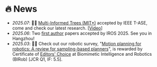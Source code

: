 # 🔥 News
- *2025.07*: 🥰🥰 [Multi-Informed Trees (MIT*)](https://ieeexplore.ieee.org/abstract/document/11083625) accepted by IEEE T-ASE, come and check our latest research. [[Video](https://youtu.be/30RsBIdexTU)]
- *2025.06*: Two <u>first author</u> papers accepted by IROS 2025. See you in Hangzhou!
- *2025.03*: 🎉🎉 Check out our robotic survey, "[Motion planning for robotics: A review for sampling-based planners](https://www.sciencedirect.com/science/article/pii/S2667379724000652?via%3Dihub)", is rewarded by Certificate of [Editors' Choice](https://www.sciencedirect.com/journal/biomimetic-intelligence-and-robotics/about/editors-choice/the-top-three-selected-papers-in-the-issue-1-2025-are) at Biomimetic Intelligence and Robotics (BIRob) [JCR Q1, IF: 5.5].